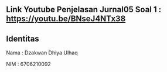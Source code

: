 ## Link Youtube Penjelasan Jurnal05 Soal 1 : https://youtu.be/BNseJ4NTx38
## Identitas

Nama : Dzakwan Dhiya Ulhaq

NIM : 6706210092
